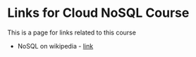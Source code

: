 #  Links for Cloud NoSQL Course

This is a page for links related to this course

- NoSQL on wikipedia - [link](https://en.wikipedia.org/wiki/NoSQL)